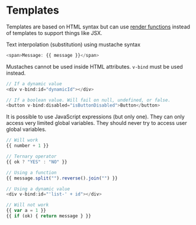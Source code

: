 # Templates

Templates are based on HTML syntax but can use [render functions](https://vuejs.org/v2/guide/render-function.html) instead of templates to support things like JSX.

Text interpolation (substitution) using mustache syntax

```javascript
<span>Message: {{ message }}</span>
```

Mustaches cannot be used inside HTML attributes. `v-bind` must be used instead.

```javascript
// If a dynamic value
<div v-bind:id="dynamicId"></div>

// If a boolean value. Will fail on null, undefined, or false.
<button v-bind:disabled="isButtonDisabled">Button</button>
```

It is possible to use JavaScript expressions (but only one). They can only access very limited global variables. They should never try to access user global variables.

```javascript
// Will work
{{ number + 1 }}

// Ternary operator
{{ ok ? "YES" : "NO" }}

// Using a function
{{ message.split("").reverse().join("") }}

// Using a dynamic value
<div v-bind:id="'list-' + id"></div>

// Will not work
{{ var a = 1 }}
{{ if (ok) { return message } }}
```